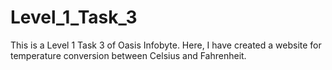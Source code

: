 <h1>Level_1_Task_3</h1>
This is a Level 1 Task 3 of Oasis Infobyte. Here, I have created a website for temperature conversion between Celsius and Fahrenheit.

